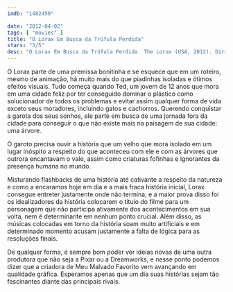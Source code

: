 ```yaml
---
imdb: "1482459"

date: "2012-04-02"
tags: [ "movies" ]
title: "O Lorax Em Busca da Trúfula Perdida"
stars: "3/5"
desc: "O Lorax Em Busca da Trúfula Perdida. The Lorax (USA, 2012). Dirigido por Chris Renaud, Kyle Balda. Escrito por Dr. Seuss, Cinco Paul, Ken Daurio. Com Danny DeVito, Ed Helms, Zac Efron, Taylor Swift, Betty White, Rob Riggle, Jenny Slate, Nasim Pedrad, Joel Swetow."
---
```

O Lorax parte de uma premissa bonitinha e se esquece que em um roteiro, mesmo de animação, há muito mais do que piadinhas isoladas e ótimos efeitos visuais. Tudo começa quando Ted, um jovem de 12 anos que mora em uma cidade feliz por ter conseguido dominar o plástico como solucionador de todos os problemas e evitar assim qualquer forma de vida exceto seus moradores, incluindo gatos e cachorros. Querendo conquistar a garota dos seus sonhos, ele parte em busca de uma jornada fora da cidade para conseguir o que não existe mais na paisagem de sua cidade: uma árvore.

O garoto precisa ouvir a história que um velho que mora isolado em um lugar inóspito a respeito do que aconteceu com ele e com as árvores que outrora encantavam o vale, assim como criaturas fofinhas e ignorantes da presença humana no mundo.

Misturando flashbacks de uma história até cativante a respeito da natureza e como a encaramos hoje em dia e a mais fraca história inicial, Lorax consegue entreter justamente onde não termina, e a maior prova disso foi os idealizadores da história colocarem o título do filme para um personagem que não participa ativamente dos acontecimentos em sua volta, nem é determinante em nenhum ponto crucial. Além disso, as músicas colocadas em torno da história soam muito artificiais e em determinado momento acusam justamente a falta de lógica para as resoluções finais.

De qualquer forma, é sempre bom poder ver ideias novas de uma outra produtora que não seja a Pixar ou a Dreamworks, e nesse ponto podemos dizer que a criadora de Meu Malvado Favorito vem avançando em qualidade gráfica. Esperamos apenas que um dia suas histórias sejam tão fascinantes diante das principais rivais.
